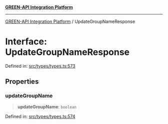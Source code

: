[**GREEN-API Integration Platform**](../README.md)

***

[GREEN-API Integration Platform](../globals.md) / UpdateGroupNameResponse

# Interface: UpdateGroupNameResponse

Defined in: [src/types/types.ts:573](https://github.com/green-api/greenapi-integration/blob/20ab1c18eae4ff2cd48cede03d005dd7127abc0b/src/types/types.ts#L573)

## Properties

### updateGroupName

> **updateGroupName**: `boolean`

Defined in: [src/types/types.ts:574](https://github.com/green-api/greenapi-integration/blob/20ab1c18eae4ff2cd48cede03d005dd7127abc0b/src/types/types.ts#L574)
